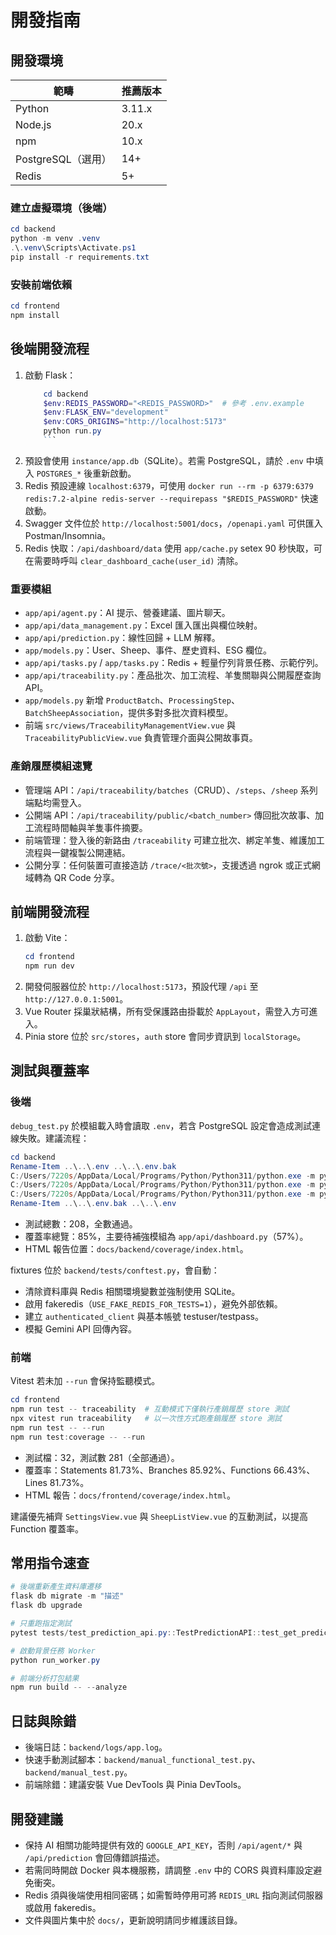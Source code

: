 # 開發指南

## 開發環境

| 範疇 | 推薦版本 |
|------|-----------|
| Python | 3.11.x |
| Node.js | 20.x |
| npm | 10.x |
| PostgreSQL（選用） | 14+ |
| Redis | 5+ |

### 建立虛擬環境（後端）

```powershell
cd backend
python -m venv .venv
.\.venv\Scripts\Activate.ps1
pip install -r requirements.txt
```

### 安裝前端依賴

```powershell
cd frontend
npm install
```

## 後端開發流程

1. 啟動 Flask：
	```powershell
        cd backend
        $env:REDIS_PASSWORD="<REDIS_PASSWORD>"  # 參考 .env.example
        $env:FLASK_ENV="development"
        $env:CORS_ORIGINS="http://localhost:5173"
        python run.py
        ```
2. 預設會使用 `instance/app.db`（SQLite）。若需 PostgreSQL，請於 `.env` 中填入 `POSTGRES_*` 後重新啟動。
3. Redis 預設連線 `localhost:6379`，可使用 `docker run --rm -p 6379:6379 redis:7.2-alpine redis-server --requirepass "$REDIS_PASSWORD"` 快速啟動。
4. Swagger 文件位於 `http://localhost:5001/docs`，`/openapi.yaml` 可供匯入 Postman/Insomnia。
5. Redis 快取：`/api/dashboard/data` 使用 `app/cache.py` setex 90 秒快取，可在需要時呼叫 `clear_dashboard_cache(user_id)` 清除。

### 重要模組

- `app/api/agent.py`：AI 提示、營養建議、圖片聊天。
- `app/api/data_management.py`：Excel 匯入匯出與欄位映射。
- `app/api/prediction.py`：線性回歸 + LLM 解釋。
- `app/models.py`：User、Sheep、事件、歷史資料、ESG 欄位。
- `app/api/tasks.py` / `app/tasks.py`：Redis + 輕量佇列背景任務、示範佇列。
- `app/api/traceability.py`：產品批次、加工流程、羊隻關聯與公開履歷查詢 API。
- `app/models.py` 新增 `ProductBatch`、`ProcessingStep`、`BatchSheepAssociation`，提供多對多批次資料模型。
- 前端 `src/views/TraceabilityManagementView.vue` 與 `TraceabilityPublicView.vue` 負責管理介面與公開故事頁。

### 產銷履歷模組速覽

- 管理端 API：`/api/traceability/batches`（CRUD）、`/steps`、`/sheep` 系列端點均需登入。
- 公開端 API：`/api/traceability/public/<batch_number>` 傳回批次故事、加工流程時間軸與羊隻事件摘要。
- 前端管理：登入後的新路由 `/traceability` 可建立批次、綁定羊隻、維護加工流程與一鍵複製公開連結。
- 公開分享：任何裝置可直接造訪 `/trace/<批次號>`，支援透過 ngrok 或正式網域轉為 QR Code 分享。

## 前端開發流程

1. 啟動 Vite：
	```powershell
	cd frontend
	npm run dev
	```
2. 開發伺服器位於 `http://localhost:5173`，預設代理 `/api` 至 `http://127.0.0.1:5001`。
3. Vue Router 採巢狀結構，所有受保護路由掛載於 `AppLayout`，需登入方可進入。
4. Pinia store 位於 `src/stores`，`auth` store 會同步資訊到 `localStorage`。

## 測試與覆蓋率

### 後端

`debug_test.py` 於模組載入時會讀取 `.env`，若含 PostgreSQL 設定會造成測試連線失敗。建議流程：

```powershell
cd backend
Rename-Item ..\..\.env ..\..\.env.bak
C:/Users/7220s/AppData/Local/Programs/Python/Python311/python.exe -m pytest
C:/Users/7220s/AppData/Local/Programs/Python/Python311/python.exe -m pytest tests/test_traceability_api.py
C:/Users/7220s/AppData/Local/Programs/Python/Python311/python.exe -m pytest --cov=app --cov-report=term-missing --cov-report=html
Rename-Item ..\..\.env.bak ..\..\.env
```

- 測試總數：208，全數通過。
- 覆蓋率總覽：85%，主要待補強模組為 `app/api/dashboard.py`（57%）。
- HTML 報告位置：`docs/backend/coverage/index.html`。

fixtures 位於 `backend/tests/conftest.py`，會自動：
- 清除資料庫與 Redis 相關環境變數並強制使用 SQLite。
- 啟用 fakeredis（`USE_FAKE_REDIS_FOR_TESTS=1`），避免外部依賴。
- 建立 `authenticated_client` 與基本帳號 testuser/testpass。
- 模擬 Gemini API 回傳內容。

### 前端

Vitest 若未加 `--run` 會保持監聽模式。

```powershell
cd frontend
npm run test -- traceability  # 互動模式下僅執行產銷履歷 store 測試
npx vitest run traceability   # 以一次性方式跑產銷履歷 store 測試
npm run test -- --run
npm run test:coverage -- --run
```

- 測試檔：32，測試數 281（全部通過）。
- 覆蓋率：Statements 81.73%、Branches 85.92%、Functions 66.43%、Lines 81.73%。
- HTML 報告：`docs/frontend/coverage/index.html`。

建議優先補齊 `SettingsView.vue` 與 `SheepListView.vue` 的互動測試，以提高 Function 覆蓋率。

## 常用指令速查

```powershell
# 後端重新產生資料庫遷移
flask db migrate -m "描述"
flask db upgrade

# 只重跑指定測試
pytest tests/test_prediction_api.py::TestPredictionAPI::test_get_prediction_success

# 啟動背景任務 Worker
python run_worker.py

# 前端分析打包結果
npm run build -- --analyze
```

## 日誌與除錯

- 後端日誌：`backend/logs/app.log`。
- 快速手動測試腳本：`backend/manual_functional_test.py`、`backend/manual_test.py`。
- 前端除錯：建議安裝 Vue DevTools 與 Pinia DevTools。

## 開發建議

- 保持 AI 相關功能時提供有效的 `GOOGLE_API_KEY`，否則 `/api/agent/*` 與 `/api/prediction` 會回傳錯誤描述。
- 若需同時開啟 Docker 與本機服務，請調整 `.env` 中的 CORS 與資料庫設定避免衝突。
- Redis 須與後端使用相同密碼；如需暫時停用可將 `REDIS_URL` 指向測試伺服器或啟用 fakeredis。
- 文件與圖片集中於 `docs/`，更新說明請同步維護該目錄。
